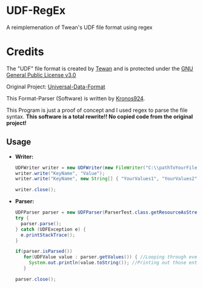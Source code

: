 # UDF-RegEx
A reimplemenation of Twean's UDF file format using regex

# Credits
The "UDF" file format is created by [Tewan](github.com/SpyceTewan) and
is protected under the [GNU General Public License v3.0](https://www.gnu.org/licenses/gpl-3.0.de.html)

Original Project: [Universal-Data-Format](github.com/SpyceTewan/Universal-Data-Format)


This Format-Parser (Software) is written by [Kronos924](github.com\Kronos9247).

This Program is just a proof of concept and I used regex to parse the file syntax.
**This software is a total rewrite!!
No copied code from the original project!**


## Usage
  * **Writer:**
    ```java 
    UDFWriter writer = new UDFWriter(new FileWriter("C:\\pathToYourFile\\fileName.udf"));
    writer.write("KeyName", "Value");
    writer.write("KeyName", new String[] { "YourValues1", "YourValues2" }); 
    
    writer.close();
    ```
  * **Parser:**
    ```java 
    UDFParser parser = new UDFParser(ParserTest.class.getResourceAsStream("/fileName.udf")); //Internal file
    try {
      parser.parse();
    } catch (UDFException e) {
      e.printStackTrace();
    }

    if(parser.isParsed())
       for(UDFValue value : parser.getValues()) { //Looping through every entry
         System.out.println(value.toString()); //Printing out those entries
       }

    parser.close();
    ```
  
